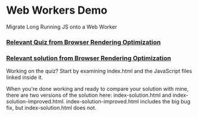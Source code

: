 # Web Workers Demo
Migrate Long Running JS onto a Web Worker

### [Relevant Quiz from Browser Rendering Optimization](https://www.udacity.com/course/viewer#!/c-ud860/l-4138168623/e-4184098558/m-4150829139)

### [Relevant solution from Browser Rendering Optimization](https://www.udacity.com/course/viewer#!/c-ud860/l-4138168623/e-4184098558/m-4146278980)

Working on the quiz? Start by examining index.html and the JavaScript files linked inside it.

When you're done working and ready to compare your solution with mine, there are two versions of the solution here: index-solution.html and index-solution-improved.html. index-solution-improved.html includes the big bug fix, but index-solution.html does not.
